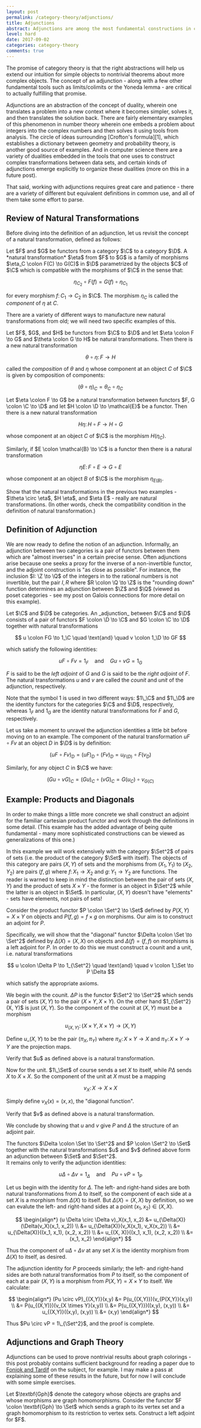 ```yaml
---
layout: post
permalink: /category-theory/adjunctions/
title: Adjunctions
abstract: Adjunctions are among the most fundamental constructions in category theory, and in mathematics more broadly.  In this post we shall go carefully through the definition and some basic examples.  There isn't much computer science specifically in this post, save for a few remarks about the category of graphs at the end, but adjunctions will make crucial appearances in future posts.
level: hard 
date: 2017-09-02
categories: category-theory 
comments: true
---
```


The promise of category theory is that the right abstractions will help us extend our intuition for simple objects to nontrivial theorems about more complex objects.
The concept of an adjunction - along with a few other fundamental tools such as limits/colimits or the Yoneda lemma - are critical to actually fulfilling that promise.

Adjunctions are an abstraction of the concept of duality, wherein one translates a problem into a new context where it becomes simpler, solves it, and then translates the solution back.
There are fairly elementary examples of this phenomenon in number theory wherein one embeds a problem about integers into the complex numbers and then solves it using tools from analysis.
The circle of ideas surrounding [Crofton's formula][1], which establishes a dictionary between geometry and probability theory, is another good source of examples.
And in computer science there are a variety of dualities embedded in the tools that one uses to construct complex transformations between data sets, and certain kinds of adjunctions emerge explicitly to organize these dualities (more on this in a future post).

That said, working with adjunctions requires great care and patience - there are a variety of different but equivalent definitions in common use, and all of them take some effort to parse.

## Review of Natural Transformations

Before diving into the definition of an adjunction, let us revisit the concept of a natural transformation, defined as follows:

<div class="definition">
Let $F$ and $G$ be functors from a category $\C$ to a category $\D$.
A *natural transformation* $\eta$ from $F$ to $G$ is a family of morphisms $\eta_C \colon F(C) \to G(C)$ in $\D$ parametrized by the objects $C$ of $\C$ which is compatible with the morphisms of $\C$ in the sense that: 

$$\eta_{C_2} \circ F(f) = G(f) \circ \eta_{C_1}$$

for every morphism $f \colon C_1 \to C_2$ in $\C$.
The morphism $\eta_C$ is called the *component* of $\eta$ at $C$.
</div>

There are a variety of different ways to manufacture new natural transformations from old; we will need two specific examples of this.

<div class="example">
Let $F$, $G$, and $H$ be functors from $\C$ to $\D$ and let $\eta \colon F \to G$ and $\theta \colon G \to H$ be natural transformations.  Then there is a new natural transformation 

$$\theta \circ \eta \colon F \to H$$

called the _composition_ of $\theta$ and $\eta$ whose component at an object $C$ of $\C$ is given by composition of components:

$$(\theta \circ \eta)_C = \theta_C \circ \eta_C$$

</div>

<div class="example">
Let $\eta \colon F \to G$ be a natural transformation between functors $F, G \colon \C \to \D$ and let $H \colon \D \to \mathcal{E}$ be a functor.
Then there is a new natural transformation

$$
H \eta \colon H \circ F \to H \circ G
$$

whose component at an object $C$ of $\C$ is the morphism $H(\eta_C)$.

Similarly, if $E \colon \mathcal{B} \to \C$ is a functor then there is a natural transformation

$$
\eta E \colon F \circ E \to G \circ E
$$

whose component at an object $B$ of $\C$ is the morphism $\eta_{E(B)}$.
</div>

<div class="exercise">
Show that the natural transformations in the previous two examples - $\theta \circ \eta$, $H \eta$, and $\eta E$ - really are natural transformations.  (In other words, check the compatibility condition in the definition of natural transformation.)
</div>

## Definition of Adjunction

We are now ready to define the notion of an adjunction.
Informally, an adjunction between two categories is a pair of functors between them which are "almost inverses" in a certain precise sense.
Often adjunctions arise because one seeks a proxy for the inverse of a non-invertible functor, and the adjoint construction is "as close as possible".
For instance, the inclusion $I: \Z \to \Q$ of the integers in to the rational numbers is not invertible, but the pair $I, R$ where $R \colon \Q \to \Z$ is the "rounding down" function determines an adjunction between $\Z$ and $\Q$ (viewed as poset categories - see my post on Galois connections for more detail on this example).

<div class="definition">
Let $\C$ and $\D$ be categories.  An _adjunction_ between $\C$ and $\D$ consists of a pair of functors $F \colon \D \to \C$ and $G \colon \C \to \D$ together with natural transformations

$$
u \colon FG \to 1_\C \quad \text{and} \quad v \colon 1_\D \to GF
$$

which satisfy the following identities:

$$
uF \circ Fv = 1_F \quad \text{and} \quad Gu \circ vG = 1_G
$$

$F$ is said to be the _left adjoint_ of $G$ and $G$ is said to be the _right adjoint_ of $F$.  The natural transformations $u$ and $v$ are called the _counit_ and _unit_ of the adjunction, respectively.
</div>

Note that the symbol $1$ is used in two different ways: $1\_\C$ and $1\_\D$ are the identity functors for the categories $\C$ and $\D$, respectively, whereas $1_F$ and $1_G$ are the identity natural transformations for $F$ and $G$, respectively.

Let us take a moment to unravel the adjunction identities a little bit before moving on to an example.
The component of the natural transformation $uF \circ Fv$ at an object $D$ in $\D$ is by definition:

$$
(uF \circ Fv)_D = (uF)_D \circ (Fv)_D = u_{F(D)} \circ F(v_D)
$$

Similarly, for any object $C$ in $\C$ we have:

$$
(Gu \circ vG)_C = (Gu)_C \circ (vG)_C = G(u_C) \circ v_{G(C)}
$$

## Example: Products and Diagonals

In order to make things a little more concrete we shall construct an adjoint for the familiar cartesian product functor and work through the definitions in some detail.
(This example has the added advantage of being quite fundamental - many more sophisticated constructions can be viewed as generalizations of this one.)

In this example we will work extensively with the category $\Set^2$ of pairs of sets (i.e. the product of the category $\Set$ with itself).
The objects of this category are pairs $(X, Y)$ of sets and the morphisms from $(X_1, Y_1)$ to $(X_2, Y_2)$ are pairs $(f, g)$ where $f \colon X_1 \to X_2$ and $g \colon Y_1 \to Y_2$ are functions.
The reader is warned to keep in mind the distinction between the pair of sets $(X, Y)$ and the product of sets $X \times Y$ - the former is an object in $\Set^2$ while the latter is an object in $\Set$.
In particular, $(X, Y)$ doesn't have "elements" - sets have elements, not pairs of sets!

Consider the product functor $P \colon \Set^2 \to \Set$ defined by $P(X,Y) = X \times Y$ on objects and $P(f,g) = f \times g$ on morphisms.
Our aim is to construct an adjoint for $P$.

Specifically, we will show that the "diagonal" functor $\Delta \colon \Set \to \Set^2$ defined by $\Delta(X) = (X, X)$ on objects and $\Delta(f) = (f, f)$ on morphisms is a left adjoint for $P$.
In order to do this we must construct a counit and a unit, i.e. natural transformations

$$
u \colon \Delta P \to 1_{\Set^2} \quad \text{and} \quad v \colon 1_\Set \to P \Delta
$$

which satisfy the appropriate axioms.

We begin with the counit.
$\Delta P$ is the functor $\Set^2 \to \Set^2$ which sends a pair of sets $(X, Y)$ to the pair $(X \times Y, X \times Y)$.
On the other hand $1_{\Set^2}(X, Y)$ is just $(X, Y)$.
So the component of the counit at $(X,Y)$ must be a morphism

$$
u_{(X,Y)} \colon (X \times Y, X \times Y) \to (X, Y)
$$

Define $u\_{(X,Y)}$ to be the pair $(\pi_X, \pi_Y)$ where $\pi_X \colon X \times Y \to X$ and $\pi_Y \colon X \times Y \to Y$ are the projection maps.

<div class="exercise">
Verify that $u$ as defined above is a natural transformation.
</div>

Now for the unit.
$1\_\Set$ of course sends a set $X$ to itself, while $P \Delta$ sends $X$ to $X \times X$.
So the component of the unit at $X$ must be a mapping

$$
v_X \colon X \to X \times X
$$

Simply define $v_X(x) = (x, x)$, the "diagonal function".

<div class="exercise">
Verify that $v$ as defined above is a natural transformation.
</div>

We conclude by showing that $u$ and $v$ give $P$ and $\Delta$ the structure of an adjoint pair.

<div class="proof">
The functors $\Delta \colon \Set \to \Set^2$ and $P \colon \Set^2 \to \Set$ together with the natural transformations $u$ and $v$ defined above form an adjunction between $\Set$ and $\Set^2$.
</div>
<div class="proof">
It remains only to verify the adjunction identities:

$$u \Delta \circ \Delta v = 1_\Delta \quad \text{and} \quad P u \circ v P = 1_P$$

Let us begin with the identity for $\Delta$.
The left- and right-hand sides are both natural transformations from $\Delta$ to itself, so the component of each side at a set $X$ is a morphism from $\Delta(X)$ to itself. 
But $\Delta(X) = (X, X)$ by definition, so we can evalute the left- and right-hand sides at a point $(x_1, x_2) \in (X, X)$.

$$
\begin{align*}
   (u \Delta \circ \Delta v)_X(x_1, x_2) &= u_{\Delta(X)}(\Delta(v_X)(x_1, x_2)) \\
   &= u_{\Delta(X)}(v_X(x_1), v_X(x_2)) \\
   &= u_{\Delta(X)}((x_1, x_1), (x_2, x_2)) \\
   &= u_{(X, X)}((x_1, x_1), (x_2, x_2)) \\
   &= (x_1, x_2)
\end{align*}
$$

Thus the component of $u \Delta \circ \Delta v$ at any set $X$ is the identity morphism from $\Delta(X)$ to itself, as desired.

The adjunction identity for $P$ proceeds similarly; the left- and right-hand sides are both natural transformatios from $P$ to itself, so the component of each at a pair $(X, Y)$ is a morphism from $P(X,Y) = X \times Y$ to itself.  We calculate:

$$
\begin{align*}
   (Pu \circ vP)_{(X,Y)}(x,y) &= P(u_{(X,Y)})(v_{P(X,Y)}(x,y)) \\
   &= P(u_{(X,Y)})(v_{X \times Y}(x,y)) \\
   &= P(u_{(X,Y)})((x,y), (x,y)) \\
   &= u_{(X,Y)}((x,y), (x,y)) \\
   &= (x,y)
\end{align*}
$$

Thus $Pu \circ vP = 1\_{\Set^2}$, and the proof is complete.
</div>

## Adjunctions and Graph Theory

Adjunctions can be used to prove nontrivial results about graph colorings - this post probably contains sufficient background for reading a paper due to [Foniok and Tardif][3] on the subject, for example.
I may make a pass at explaining some of these results in the future, but for now I will conclude with some simple exercises.

<div class="exercise">
Let $\textbf{Gph}$ denote the category whose objects are graphs and whose morphisms are graph homomorphisms.
Consider the functor $F \colon \textbf{Gph} \to \Set$ which sends a graph to its vertex set and a graph homomorphism to its restriction to vertex sets.
Construct a left adjoint for $F$.
</div>


[3]: https://arxiv.org/pdf/1304.2215.pdf "Adjoint Functors in Graph Theory"
